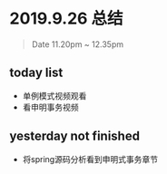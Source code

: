 # 2019.9.26 总结

> Date 11.20pm ~ 12.35pm

## today list

* 单例模式视频观看
* 看申明事务视频

## yesterday not finished

* 将spring源码分析看到申明式事务章节
